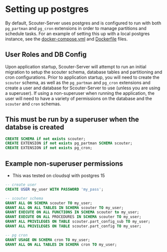 # Setting up postgres

By default, Scouter-Server uses postgres and is configured to run with both `pg_partman` and `pg_cron` extensions in order to manage partitions and schedule tasks. For an example of setting this up with a local postgres instance, see the [docker-compose.yml](../docker-compose.yml) and [Dockerfile](../Dockerfile) files.

## User Roles and DB Config

Upon application startup, Scouter-Server will attempt to run an initial migration to setup the scouter schema, database tables and partitioning and cron configurations. Prior to application startup, you will need to create the `scouter` schema, as well as the `pg_partman` and `pg_cron` extensions and create a user and database for Scouter-Server to use (unless you are using a superuser). If using a non-superuser when running the application, the user will need to have a variety of permissions on the database and the `scouter` and `cron` schemas.

## This must be run by a superuser when the databse is created
```sql
CREATE SCHEMA if not exists scouter;
CREATE EXTENSION if not exists pg_partman SCHEMA scouter;
CREATE EXTENSION if not exists pg_cron;
```


## Example non-superuser permissions

- This was tested on cloudsql with postgres 15

```sql
-- create user
CREATE USER my_user WITH PASSWORD 'my_pass';

-- scouter schema
GRANT ALL ON SCHEMA scouter TO my_user;
GRANT ALL ON ALL TABLES IN SCHEMA scouter TO my_user;
GRANT EXECUTE ON ALL FUNCTIONS IN SCHEMA scouter to my_user;
GRANT EXECUTE ON ALL PROCEDURES IN SCHEMA scouter TO my_user;
GRANT ALL PRIVILEGES ON TABLE scouter.part_config_sub TO my_user;
GRANT ALL PRIVILEGES ON TABLE scouter.part_config TO my_user;

-- pg cron
GRANT USAGE ON SCHEMA cron TO my_user;
GRANT ALL ON ALL TABLES IN SCHEMA cron TO my_user;
```



